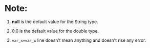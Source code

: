 # Note:

1. **null** is the default value for the String type.

2. 0.0 is the default value for the double type.

3. `var_x=var_x` line doesn't mean anything and doesn't rise any error.